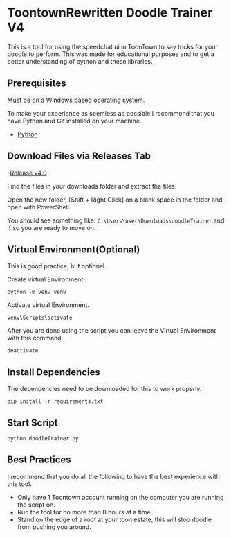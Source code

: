 # ToontownRewritten Doodle Trainer V4

This is a tool for using the speedchat ui in ToonTown to say tricks for your doodle to perform. This was made for educational purposes and to get a better understanding of python and these libraries.

## Prerequisites

Must be on a Windows based operating system.

To make your experience as seemless as possible I recommend that you have Python and Git installed on your machine.

- [Python](https://www.python.org/downloads/)

## Download Files via Releases Tab

-[Release v4.0](https://github.com/arcygarcy/doodleTrainer/releases/tag/v4.0)

Find the files in your downloads folder and extract the files.

Open the new folder, [Shift + Right Click] on a blank space in the folder and open with PowerShell.

You should see something like: ```C:\Users\user\Downloads\doodleTrainer``` and if so you are ready to move on.

## Virtual Environment(Optional)

This is good practice, but optional.

Create virtual Environment.

```python -m venv venv```

Activate virtual Environment.

```venv\Scripts\activate```

After you are done using the script you can leave the Virtual Environment with this command.

```deactivate```

## Install Dependencies

The dependencies need to be downloaded for this to work properly.

```pip install -r requirements.txt```

## Start Script

```python doodleTrainer.py```

## Best Practices

I recommend that you do all the following to have the best experience with this tool.

- Only have 1 Toontown account running on the computer you are running the script on.
- Run the tool for no more than 8 hours at a time.
- Stand on the edge of a roof at your toon estate, this will stop doodle from pushing you around.